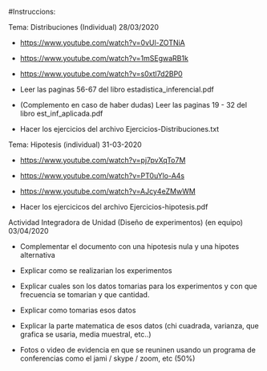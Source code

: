 #Instruccions:

Tema: Distribuciones (Individual)			28/03/2020

- https://www.youtube.com/watch?v=0vUl-ZOTNiA

- https://www.youtube.com/watch?v=1mSEgwaRB1k

- https://www.youtube.com/watch?v=s0xtl7d2BP0

- Leer las paginas 56-67 del libro estadistica_inferencial.pdf

- (Complemento en caso de haber dudas) Leer las paginas 19 - 32 del libro est_inf_aplicada.pdf

- Hacer los ejercicios del archivo Ejercicios-Distribuciones.txt


Tema: Hipotesis (individual) 31-03-2020

- https://www.youtube.com/watch?v=pj7pvXqTo7M

- https://www.youtube.com/watch?v=PT0uYlo-A4s

- https://www.youtube.com/watch?v=AJcy4eZMwWM

- Hacer los ejercicicos del archivo Ejercicios-hipotesis.pdf


Actividad Integradora de Unidad (Diseño de experimentos) (en equipo)			03/04/2020

- Complementar el documento con una hipotesis nula y una hipotes alternativa

- Explicar como se realizarian los experimentos

- Explicar cuales son los datos tomarias para los experimentos y con que frecuencia se tomarian y que cantidad.

- Explicar como tomarias esos datos

- Explicar la parte matematica de esos datos (chi cuadrada, varianza, que grafica se usaria, media muestral, etc..) 

- Fotos o video de evidencia en que se reuninen usando un programa de conferencias como el jami / skype / zoom, etc (50%)

